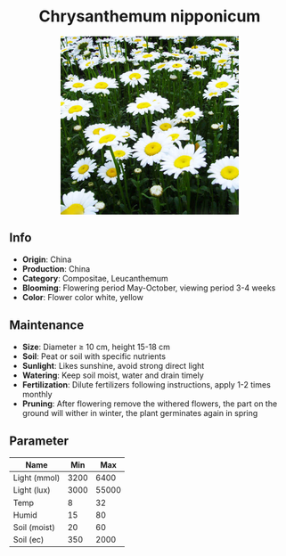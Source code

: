 <h1 align='center'>Chrysanthemum nipponicum</h1>
<p align="center">
    <img 
        align='center'
        width='320'
        src="../images/chrysanthemum nipponicum.png" 
        alt='Chrysanthemum nipponicum' />
</p>

## Info

 - **Origin**: China
 - **Production**: China
 - **Category**: Compositae, Leucanthemum
 - **Blooming**: Flowering period May-October, viewing period 3-4 weeks
 - **Color**: Flower color white, yellow

## Maintenance

 - **Size**: Diameter ≥ 10 cm, height 15-18 cm
 - **Soil**: Peat or soil with specific nutrients
 - **Sunlight**: Likes sunshine, avoid strong direct light
 - **Watering**: Keep soil moist, water and drain timely
 - **Fertilization**: Dilute fertilizers following instructions, apply 1-2 times monthly
 - **Pruning**: After flowering remove the withered flowers, the part on the ground will wither in winter, the plant germinates again in spring

## Parameter

| Name         | Min  | Max   |
|--------------|------|-------|
| Light (mmol) | 3200 | 6400  |
| Light (lux)  | 3000 | 55000 |
| Temp         | 8    | 32    |
| Humid        | 15   | 80    |
| Soil (moist) | 20   | 60    |
| Soil (ec)    | 350  | 2000  |